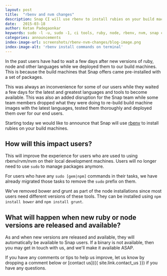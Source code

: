 ```yaml
---
layout: post
title:  "rbenv and nvm changes"
description: Snap CI will use rbenv to install rubies on your build machines.
date:   2015-03-18
author: Ketan Padegaonkar
keywords: sudo -l -u, sudo -1, ci tools, ruby, node, rbenv, nvm, snap ci
categories: announcements
index-image-url: screenshots/rbenv-nvm-changes/blog-image.png
index-image-alt: 'rbenv install commands on terminal'
---
```


In the past users have had to wait a few days after new versions of ruby, node and other languages while we deployed them to our build machines. This is because the build machines that Snap offers came pre-installed with a set of packages.

This was always an inconvenience for some of our users while they waited a few days for the latest and greatest languages and tools to become available. This was also an added disruption for the Snap team while some team members dropped what they were doing to re-build build machine images with the latest languages, tested them thoroughly and deployed them over for our end users.

Starting today we would like to announce that Snap will use [rbenv](https://github.com/sstephenson/rbenv) to install rubies on your build machines.

## How will this impact users?

This will improve the experience for users who are used to using rbenv/rvm/nvm on their local development machines. Users will no longer need to use `sudo` to manage packages anymore.

For users who have any `sudo [gem|npm]` commands in their tasks, we have already migrated those tasks to remove the `sudo` prefix on them.

We've removed bower and grunt as part of the node installations since most users need different versions of these tools. They can be installed using `npm install bower` and `npm install grunt`.

## What will happen when new ruby or node versions are released and available?

As and when new versions are released and available, they will automatically be available to Snap users. If a binary is not available, then you may get in touch with us, and we'll make it available ASAP.

If you have any comments or tips to help us improve, let us know by dropping a comment below or [contact us]({{ site.link.contact_us }}) if you have any questions.
